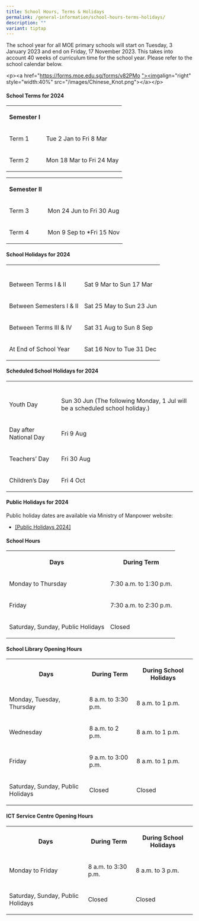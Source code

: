 ```yaml
---
title: School Hours, Terms & Holidays
permalink: /general-information/school-hours-terms-holidays/
description: ""
variant: tiptap
---
```

<p>The school year for all MOE primary schools will start on Tuesday, 3 January
2023 and end on Friday, 17 November 2023. This takes into account 40 weeks
of curriculum time for the school year. Please refer to the school calendar
below.</p>
<p>&lt;p&gt;&lt;a href="<a href="https://forms.moe.edu.sg/forms/oay8Eo" rel="noopener noreferrer nofollow" target="_blank">https://forms.moe.edu.sg/forms/v82PMo</a>
<a href="https://forms.moe.edu.sg/forms/v82PMo&quot;><img" rel="noopener noreferrer nofollow" target="_blank">"&gt;&lt;img</a>align="right" style="width:40%" src="/images/Chinese_Knot.png"&gt;&lt;/a&gt;&lt;/p&gt;</p>
<h4>School Terms for 2024</h4>
<table>
<tbody>
<tr>
<th rowspan="1" colspan="1">
<p>Semester I</p>
</th>
<th rowspan="1" colspan="1">
<p></p>
</th>
</tr>
<tr>
<td rowspan="1" colspan="1">
<p>Term 1</p>
</td>
<td rowspan="1" colspan="1">
<p>Tue 2 Jan to Fri 8 Mar</p>
</td>
</tr>
<tr>
<td rowspan="1" colspan="1">
<p>Term 2</p>
</td>
<td rowspan="1" colspan="1">
<p>Mon 18 Mar to Fri 24 May</p>
</td>
</tr>
</tbody>
</table>
<table>
<tbody>
<tr>
<th rowspan="1" colspan="1">
<p>Semester II</p>
</th>
<th rowspan="1" colspan="1">
<p></p>
</th>
</tr>
<tr>
<td rowspan="1" colspan="1">
<p>Term 3</p>
</td>
<td rowspan="1" colspan="1">
<p>Mon 24 Jun to Fri 30 Aug</p>
</td>
</tr>
<tr>
<td rowspan="1" colspan="1">
<p>Term 4</p>
</td>
<td rowspan="1" colspan="1">
<p>Mon 9 Sep to *Fri 15 Nov</p>
</td>
</tr>
</tbody>
</table>
<h4>School Holidays for 2024</h4>
<table>
<tbody>
<tr>
<th rowspan="1" colspan="1">
<p></p>
</th>
<th rowspan="1" colspan="1">
<p></p>
</th>
</tr>
<tr>
<td rowspan="1" colspan="1">
<p>Between Terms I &amp; II</p>
</td>
<td rowspan="1" colspan="1">
<p>Sat 9 Mar to Sun 17 Mar</p>
</td>
</tr>
<tr>
<td rowspan="1" colspan="1">
<p>Between Semesters I &amp; II</p>
</td>
<td rowspan="1" colspan="1">
<p>Sat 25 May to Sun 23 Jun</p>
</td>
</tr>
<tr>
<td rowspan="1" colspan="1">
<p>Between Terms III &amp; IV</p>
</td>
<td rowspan="1" colspan="1">
<p>Sat 31 Aug to Sun 8 Sep</p>
</td>
</tr>
<tr>
<td rowspan="1" colspan="1">
<p>At End of School Year</p>
</td>
<td rowspan="1" colspan="1">
<p>Sat 16 Nov to Tue 31 Dec</p>
</td>
</tr>
</tbody>
</table>
<h4>Scheduled School Holidays for 2024</h4>
<table>
<tbody>
<tr>
<th rowspan="1" colspan="1">
<p></p>
</th>
<th rowspan="1" colspan="1">
<p></p>
</th>
</tr>
<tr>
<td rowspan="1" colspan="1">
<p>Youth Day</p>
</td>
<td rowspan="1" colspan="1">
<p>Sun 30 Jun (The following Monday, 1 Jul will be a scheduled school holiday.)</p>
</td>
</tr>
<tr>
<td rowspan="1" colspan="1">
<p>Day after National Day</p>
</td>
<td rowspan="1" colspan="1">
<p>Fri 9 Aug</p>
</td>
</tr>
<tr>
<td rowspan="1" colspan="1">
<p>Teachers’ Day</p>
</td>
<td rowspan="1" colspan="1">
<p>Fri 30 Aug</p>
</td>
</tr>
<tr>
<td rowspan="1" colspan="1">
<p>Children’s Day</p>
</td>
<td rowspan="1" colspan="1">
<p>Fri 4 Oct</p>
</td>
</tr>
</tbody>
</table>
<h4>Public Holidays for 2024</h4>
<p>Public holiday dates are available via Ministry of Manpower website:</p>
<ul data-tight="true" class="tight">
<li>
<p><a href="https://www.mom.gov.sg/newsroom/press-releases/2023/0524-public-holidays-for-2024" rel="noopener noreferrer nofollow" target="_blank">[Public Holidays 2024]</a>
</p>
</li>
</ul>
<h4>School Hours</h4>
<table>
<tbody>
<tr>
<th rowspan="1" colspan="1">
<p>Days</p>
</th>
<th rowspan="1" colspan="1">
<p>During Term</p>
</th>
</tr>
<tr>
<td rowspan="1" colspan="1">
<p>Monday to Thursday</p>
</td>
<td rowspan="1" colspan="1">
<p>7:30 a.m. to 1:30 p.m.</p>
</td>
</tr>
<tr>
<td rowspan="1" colspan="1">
<p>Friday</p>
</td>
<td rowspan="1" colspan="1">
<p>7:30 a.m. to 2:30 p.m.</p>
</td>
</tr>
<tr>
<td rowspan="1" colspan="1">
<p>Saturday, Sunday, Public Holidays</p>
</td>
<td rowspan="1" colspan="1">
<p>Closed</p>
</td>
</tr>
</tbody>
</table>
<h4>School Library Opening Hours</h4>
<table>
<tbody>
<tr>
<th rowspan="1" colspan="1">
<p>Days</p>
</th>
<th rowspan="1" colspan="1">
<p>During Term</p>
</th>
<th rowspan="1" colspan="1">
<p>During School Holidays</p>
</th>
</tr>
<tr>
<td rowspan="1" colspan="1">
<p>Monday, Tuesday, Thursday</p>
</td>
<td rowspan="1" colspan="1">
<p>8 a.m. to 3:30 p.m.</p>
</td>
<td rowspan="1" colspan="1">
<p>8 a.m. to 1 p.m.</p>
</td>
</tr>
<tr>
<td rowspan="1" colspan="1">
<p>Wednesday</p>
</td>
<td rowspan="1" colspan="1">
<p>8 a.m. to 2 p.m.</p>
</td>
<td rowspan="1" colspan="1">
<p>8 a.m. to 1 p.m.</p>
</td>
</tr>
<tr>
<td rowspan="1" colspan="1">
<p>Friday</p>
</td>
<td rowspan="1" colspan="1">
<p>9 a.m. to 3:00 p.m.</p>
</td>
<td rowspan="1" colspan="1">
<p>8 a.m. to 1 p.m.</p>
</td>
</tr>
<tr>
<td rowspan="1" colspan="1">
<p>Saturday, Sunday, Public Holidays</p>
</td>
<td rowspan="1" colspan="1">
<p>Closed</p>
</td>
<td rowspan="1" colspan="1">
<p>Closed</p>
</td>
</tr>
</tbody>
</table>
<h4>ICT Service Centre Opening Hours</h4>
<table>
<tbody>
<tr>
<th rowspan="1" colspan="1">
<p>Days</p>
</th>
<th rowspan="1" colspan="1">
<p>During Term</p>
</th>
<th rowspan="1" colspan="1">
<p>During School Holidays</p>
</th>
</tr>
<tr>
<td rowspan="1" colspan="1">
<p>Monday to Friday</p>
</td>
<td rowspan="1" colspan="1">
<p>8 a.m. to 3:30 p.m.</p>
</td>
<td rowspan="1" colspan="1">
<p>8 a.m. to 3 p.m.</p>
</td>
</tr>
<tr>
<td rowspan="1" colspan="1">
<p>Saturday, Sunday, Public Holidays</p>
</td>
<td rowspan="1" colspan="1">
<p>Closed</p>
</td>
<td rowspan="1" colspan="1">
<p>Closed</p>
</td>
</tr>
</tbody>
</table>
<p></p>